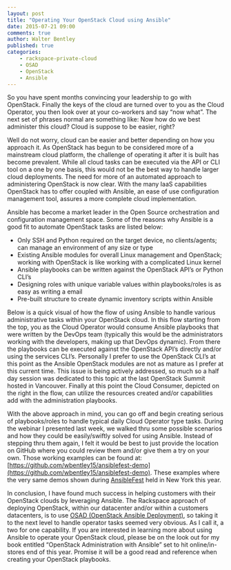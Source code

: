 ```yaml
---
layout: post
title: "Operating Your OpenStack Cloud using Ansible"
date: 2015-07-21 09:00
comments: true
author: Walter Bentley
published: true
categories:
    - rackspace-private-cloud
    - OSAD
    - OpenStack
    - Ansible
---
```


So you have spent months convincing your leadership to go with OpenStack.  Finally the keys of the cloud are turned over to you as the Cloud Operator, you then look over at your co-workers and say “now what”.  The next set of phrases normal are something like: Now how do we best administer this cloud?  Cloud is suppose to be easier, right?

<!-- more -->

Well do not worry, cloud can be easier and better depending on how you approach it.  As OpenStack has begun to be considered more of a mainstream cloud platform, the challenge of operating it after it is built has become prevalent.  While all cloud tasks can be executed via the API or CLI tool on a one by one basis, this would not be the best way to handle larger cloud deployments.  The need for more of an automated approach to administering OpenStack is now clear.  With the many IaaS capabilities OpenStack has to offer coupled with Ansible, an ease of use configuration management tool, assures a more complete cloud implementation. 
 
Ansible has become a market leader in the Open Source orchestration and configuration management space.  Some of the reasons why Ansible is a good fit to automate OpenStack tasks are listed below:

* Only SSH and Python required on the target device, no clients/agents; can manage an environment of any size or type
* Existing Ansible modules for overall Linux management and OpenStack; working with OpenStack is like working with a complicated Linux kernel
* Ansible playbooks can be written against the OpenStack API’s or Python CLI’s
* Designing roles with unique variable values within playbooks/roles is as easy as writing a email
* Pre-built structure to create dynamic inventory scripts within Ansible

Below is a quick visual of how the flow of using Ansible to handle various administrative tasks within your OpenStack cloud.  In this flow starting from the top, you as the Cloud Operator would consume Ansible playbooks that were written by the DevOps team (typically this would be the administrators working with the developers, making up that DevOps dynamic).  From there the playbooks can be executed against the OpenStack API’s directly and/or using the services CLI’s.  Personally I prefer to use the OpenStack CLI’s at this point as the Ansible OpenStack modules are not as mature as I prefer at this current time.  This issue is being actively addressed, so much so a half day session was dedicated to this topic at the last OpenStack Summit hosted in Vancouver.  Finally at this point the Cloud Consumer, depicted on the right in the flow, can utilize the resources created and/or capabilities add with the administration playbooks.

<pic>

With the above approach in mind, you can go off and begin creating serious of playbooks/roles to handle typical daily Cloud Operator type tasks.  During the webinar I presented last week, we walked thru some possible scenarios and how they could be easily/swiftly solved for using Ansible.  Instead of stepping thru them again, I felt it would be best to just provide the location on GitHub where you could review them and/or give them a try on your own.  Those working examples can be found at:  [https://github.com/wbentley15/ansiblefest-demo](https://github.com/wbentley15/ansiblefest-demo).  These examples where the very same demos shown during [AnsibleFest](http://www.ansible.com/blog/ansiblefest-nyc-speakers) held in New York this year.

In conclusion, I have found much success in helping customers with their OpenStack clouds by leveraging Ansible.  The Rackspace approach of deploying OpenStack, within our datacenter and/or within a customers datacenters, is to use [OSAD (OpenStack Ansible Deployment)](https://github.com/stackforge/os-ansible-deployment), so taking it to the next level to handle operator tasks seemed very obvious.  As I call it, a two for one capability.  If you are interested in learning more about using Ansible to operate your OpenStack cloud, please be on the look out for my book entitled “OpenStack Administration with Ansible” set to hit online/in-stores end of this year.  Promise it will be a good read and reference when creating your OpenStack playbooks.